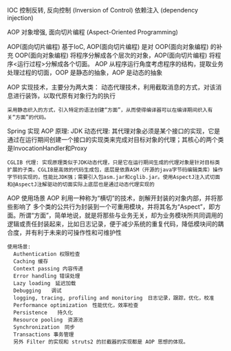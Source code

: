
IOC
  控制反转, 反向控制 (Inversion of Control)
  依赖注入 (dependency injection)

AOP
  对象增强, 面向切片编程 (Aspect-Oriented Programming)

  AOP(面向切片编程) 基于IoC, AOP(面向切片编程) 是对 OOP(面向对象编程) 的补充
  OOP(面向对象编程) 将程序分解成各个层次的对象，AOP(面向切片编程) 将程序<运行过程>分解成各个切面。
  AOP 从程序运行角度考虑程序的结构，提取业务处理过程的切面，OOP 是静态的抽象，AOP 是动态的抽象


  AOP 实现技术，主要分为两大类：
    动态代理技术，利用截取消息的方式，对该消息进行装饰，以取代原有对象行为的执行

    采用静态织入的方式，引入特定的语法创建“方面”，从而使得编译器可以在编译期间织入有关“方面”的代码。

  Spring 实现 AOP 原理:
    JDK 动态代理: 其代理对象必须是某个接口的实现，它是通过在运行期间创建一个接口的实现类来完成对目标对象的代理；其核心的两个类是InvocationHandler和Proxy

    CGLIB 代理: 实现原理类似于JDK动态代理，只是它在运行期间生成的代理对象是针对目标类扩展的子类。CGLIB是高效的代码生成包，底层是依靠ASM（开源的java字节码编辑类库）操作字节码实现的，性能比JDK强；需要引入包asm.jar和cglib.jar。使用AspectJ注入式切面和@AspectJ注解驱动的切面实际上底层也是通过动态代理实现的


  AOP 使用场景
    AOP 利用一种称为“横切”的技术，剖解开封装的对象内部，并将那些影响了 多个类的公共行为封装到一个可重用模块，并将其名为“Aspect”，即方面。所谓“方面”，简单地说，就是将那些与业务无关，却为业务模块所共同调用的 逻辑或责任封装起来，比如日志记录，便于减少系统的重复代码，降低模块间的耦合度，并有利于未来的可操作性和可维护性

    使用场景:
      Authentication 权限检查        
      Caching 缓存        
      Context passing 内容传递        
      Error handling 错误处理        
      Lazy loading　延迟加载        
      Debugging　　调试      
      logging, tracing, profiling and monitoring　日志记录，跟踪，优化，校准        
      Performance optimization　性能优化，效率检查        
      Persistence　　持久化        
      Resource pooling　资源池        
      Synchronization　同步        
      Transactions 事务管理    
      另外 Filter 的实现和 struts2 的拦截器的实现都是 AOP 思想的体现。  
